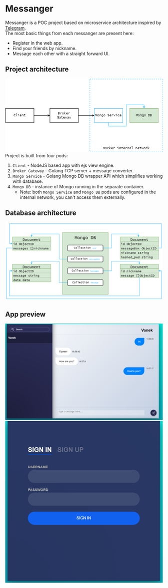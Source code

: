# Messanger

Messanger is a POC project based on microservice architecture inspired by [Telegram](https://en.wikipedia.org/wiki/Telegram_(software)).  
The most basic things from each messanger are present here:
- Register in the web app.
- Find your friends by nickname.
- Message each other with a straight forward UI.
## Project architecture
![img](design/messanger.png)
Project is built from four pods:  
1. `Client` - NodeJS based app with ejs view engine.
2. `Broker Gateway` - Golang TCP server + message converter.
3. `Mongo Service` - Golang Mongo DB wrapper API which simplifies working with database.
4. `Mongo DB` - instance of Mongo running in the separate container.
   -  Note: both `Mongo Service` and `Mongo DB` pods are configured in the internal network, you can't access them externally.
## Database architecture
![img](design/mongo.png)
## App preview
![img](design/preview_1.png)
![img](design/preview_2.png)